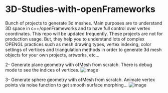 # 3D-Studies-with-openFrameworks
Bunch of projects to generate 3d meshes. Main purposes are to understand 3D space in c++/openFrameworks and to have full control over vertex coordinates. This repo will be updated frequently. These projects are not for production usage. But, they help you to understand lots of complex OPENGL practices such as mesh drawing types, vertex indexing, color settings of vertices and triangulation methods in order to generate 3d mesh objects for your own projects, artworks, etc...

2- Generate plane geometry with ofMesh from scratch. There is debug mode to see the indices of vertices. 
![image](https://raw.githubusercontent.com/alptugan/3D-Studies-with-openFrameworks/master/2_generate3DPlaneMeshPoints/generate_plane_vertices_coordinates.png)

3- Generate sphere geometry with ofMesh from scratch. Animate vertex points via noise function to get smooth surface morphing...
![image](https://raw.githubusercontent.com/alptugan/3D-Studies-with-openFrameworks/master/3_generate3DSphereMeshPoints/3_sphere.png)
